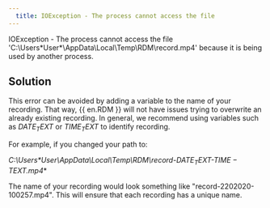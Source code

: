 ```yaml
---
  title: IOException - The process cannot access the file
---
```

IOException - The process cannot access the file 'C:\Users\*User*\AppData\Local\Temp\RDM\record.mp4' because it is being used by another process.  

## Solution

This error can be avoided by adding a variable to the name of your recording. That way, {{ en.RDM }} will not have issues trying to overwrite an already existing recording. In general, we recommend using variables such as $DATE_TEXT$ or $TIME_TEXT$ to identify recording.  

For example, if you changed your path to:  

**C:\Users\*User*\AppData\Local\Temp\RDM\record-$DATE_TEXT$-$TIME-TEXT$.mp4**  

The name of your recording would look something like "record-2202020-100257.mp4". This will ensure that each recording has a unique name.
